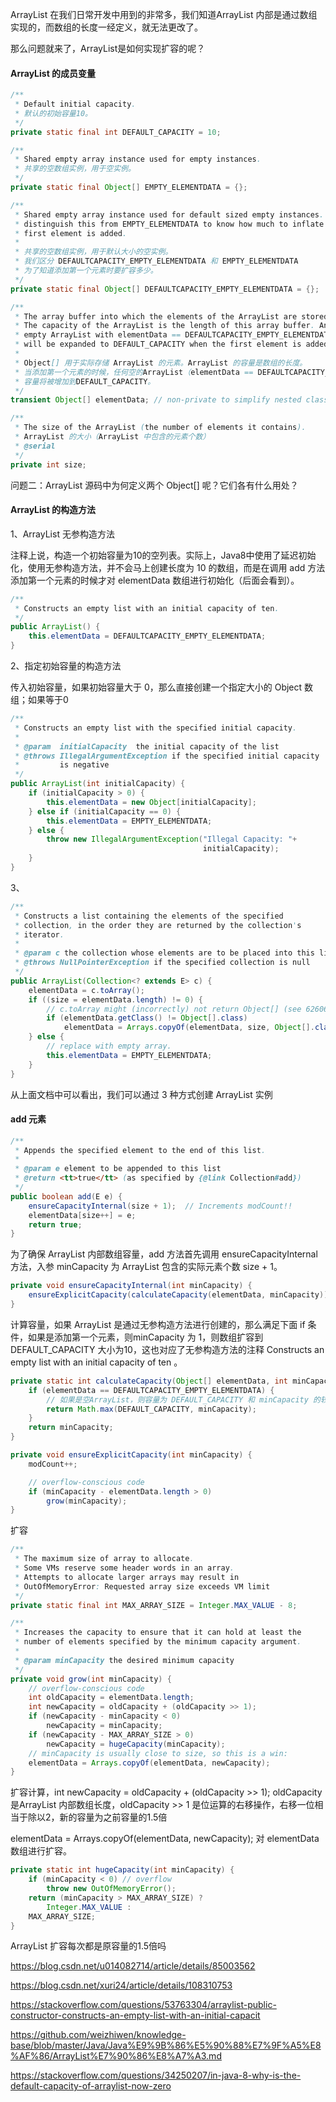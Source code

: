 ArrayList 在我们日常开发中用到的非常多，我们知道ArrayList 内部是通过数组实现的，而数组的长度一经定义，就无法更改了。

那么问题就来了，ArrayList是如何实现扩容的呢？

#### ArrayList 的成员变量

```java
/**
 * Default initial capacity.
 * 默认的初始容量10。
 */
private static final int DEFAULT_CAPACITY = 10;

/**
 * Shared empty array instance used for empty instances.
 * 共享的空数组实例，用于空实例。
 */
private static final Object[] EMPTY_ELEMENTDATA = {};

/**
 * Shared empty array instance used for default sized empty instances. We
 * distinguish this from EMPTY_ELEMENTDATA to know how much to inflate when
 * first element is added.
 *
 * 共享的空数组实例，用于默认大小的空实例。
 * 我们区分 DEFAULTCAPACITY_EMPTY_ELEMENTDATA 和 EMPTY_ELEMENTDATA 
 * 为了知道添加第一个元素时要扩容多少。
 */
private static final Object[] DEFAULTCAPACITY_EMPTY_ELEMENTDATA = {};

/**
 * The array buffer into which the elements of the ArrayList are stored.
 * The capacity of the ArrayList is the length of this array buffer. Any
 * empty ArrayList with elementData == DEFAULTCAPACITY_EMPTY_ELEMENTDATA
 * will be expanded to DEFAULT_CAPACITY when the first element is added.
 *
 * Object[] 用于实际存储 ArrayList 的元素。ArrayList 的容量是数组的长度。
 * 当添加第一个元素的时候，任何空的ArrayList（elementData == DEFAULTCAPACITY_EMPTY_ELEMENTDATA）
 * 容量将被增加到DEFAULT_CAPACITY。
 */
transient Object[] elementData; // non-private to simplify nested class access

/**
 * The size of the ArrayList (the number of elements it contains).
 * ArrayList 的大小（ArrayList 中包含的元素个数）
 * @serial
 */
private int size;
```



问题二：ArrayList 源码中为何定义两个 Object[] 呢？它们各有什么用处？

#### ArrayList 的构造方法

1、ArrayList 无参构造方法

注释上说，构造一个初始容量为10的空列表。实际上，Java8中使用了延迟初始化，使用无参构造方法，并不会马上创建长度为 10 的数组，而是在调用 add 方法添加第一个元素的时候才对 elementData 数组进行初始化（后面会看到）。

```java
/**
 * Constructs an empty list with an initial capacity of ten.
 */
public ArrayList() {
    this.elementData = DEFAULTCAPACITY_EMPTY_ELEMENTDATA;
}
```



2、指定初始容量的构造方法

传入初始容量，如果初始容量大于 0，那么直接创建一个指定大小的 Object 数组；如果等于0

```java
/**
 * Constructs an empty list with the specified initial capacity.
 *
 * @param  initialCapacity  the initial capacity of the list
 * @throws IllegalArgumentException if the specified initial capacity
 *         is negative
 */
public ArrayList(int initialCapacity) {
    if (initialCapacity > 0) {
        this.elementData = new Object[initialCapacity];
    } else if (initialCapacity == 0) {
        this.elementData = EMPTY_ELEMENTDATA;
    } else {
        throw new IllegalArgumentException("Illegal Capacity: "+
                                           initialCapacity);
    }
}
```



3、

```java
/**
 * Constructs a list containing the elements of the specified
 * collection, in the order they are returned by the collection's
 * iterator.
 *
 * @param c the collection whose elements are to be placed into this list
 * @throws NullPointerException if the specified collection is null
 */
public ArrayList(Collection<? extends E> c) {
    elementData = c.toArray();
    if ((size = elementData.length) != 0) {
        // c.toArray might (incorrectly) not return Object[] (see 6260652)
        if (elementData.getClass() != Object[].class)
            elementData = Arrays.copyOf(elementData, size, Object[].class);
    } else {
        // replace with empty array.
        this.elementData = EMPTY_ELEMENTDATA;
    }
}
```

从上面文档中可以看出，我们可以通过 3 种方式创建 ArrayList 实例



#### add 元素

```java
/**
 * Appends the specified element to the end of this list.
 *
 * @param e element to be appended to this list
 * @return <tt>true</tt> (as specified by {@link Collection#add})
 */
public boolean add(E e) {
    ensureCapacityInternal(size + 1);  // Increments modCount!!
    elementData[size++] = e;
    return true;
}
```

为了确保 ArrayList 内部数组容量，add 方法首先调用 ensureCapacityInternal 方法，入参 minCapacity 为 ArrayList 包含的实际元素个数 size + 1。

```java
private void ensureCapacityInternal(int minCapacity) {
    ensureExplicitCapacity(calculateCapacity(elementData, minCapacity));
}
```



计算容量，如果 ArrayList 是通过无参构造方法进行创建的，那么满足下面 if 条件，如果是添加第一个元素，则minCapacity 为 1，则数组扩容到 DEFAULT_CAPACITY 大小为10，这也对应了无参构造方法的注释 Constructs an empty list with an initial capacity of ten 。

```java
private static int calculateCapacity(Object[] elementData, int minCapacity) {
    if (elementData == DEFAULTCAPACITY_EMPTY_ELEMENTDATA) {
        // 如果是空ArrayList，则容量为 DEFAULT_CAPACITY 和 minCapacity 的较大者
        return Math.max(DEFAULT_CAPACITY, minCapacity);
    }
    return minCapacity;
}
```



```java
private void ensureExplicitCapacity(int minCapacity) {
    modCount++;

    // overflow-conscious code
    if (minCapacity - elementData.length > 0)
        grow(minCapacity);
}
```



扩容

```java
/**
 * The maximum size of array to allocate.
 * Some VMs reserve some header words in an array.
 * Attempts to allocate larger arrays may result in
 * OutOfMemoryError: Requested array size exceeds VM limit
 */
private static final int MAX_ARRAY_SIZE = Integer.MAX_VALUE - 8;

/**
 * Increases the capacity to ensure that it can hold at least the
 * number of elements specified by the minimum capacity argument.
 *
 * @param minCapacity the desired minimum capacity
 */
private void grow(int minCapacity) {
    // overflow-conscious code
    int oldCapacity = elementData.length;
    int newCapacity = oldCapacity + (oldCapacity >> 1);
    if (newCapacity - minCapacity < 0)
        newCapacity = minCapacity;
    if (newCapacity - MAX_ARRAY_SIZE > 0)
        newCapacity = hugeCapacity(minCapacity);
    // minCapacity is usually close to size, so this is a win:
    elementData = Arrays.copyOf(elementData, newCapacity);
}
```

扩容计算，int newCapacity = oldCapacity + (oldCapacity >> 1); oldCapacity 是ArrayList 内部数组长度，oldCapacity >> 1 是位运算的右移操作，右移一位相当于除以2，新的容量为之前容量的1.5倍



elementData = Arrays.copyOf(elementData, newCapacity); 对 elementData 数组进行扩容。



```java
private static int hugeCapacity(int minCapacity) {
    if (minCapacity < 0) // overflow
        throw new OutOfMemoryError();
    return (minCapacity > MAX_ARRAY_SIZE) ?
        Integer.MAX_VALUE :
    MAX_ARRAY_SIZE;
}
```



ArrayList 扩容每次都是原容量的1.5倍吗

https://blog.csdn.net/u014082714/article/details/85003562

https://blog.csdn.net/xuri24/article/details/108310753

https://stackoverflow.com/questions/53763304/arraylist-public-constructor-constructs-an-empty-list-with-an-initial-capacit

https://github.com/weizhiwen/knowledge-base/blob/master/Java/Java%E9%9B%86%E5%90%88%E7%9F%A5%E8%AF%86/ArrayList%E7%90%86%E8%A7%A3.md

https://stackoverflow.com/questions/34250207/in-java-8-why-is-the-default-capacity-of-arraylist-now-zero